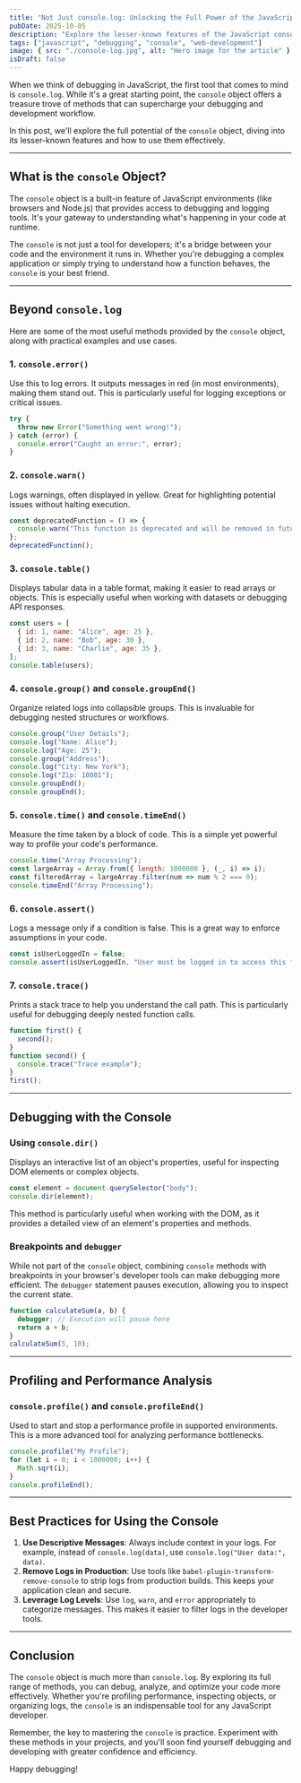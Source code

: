 ```yaml
---
title: "Not Just console.log: Unlocking the Full Power of the JavaScript Console"
pubDate: 2025-10-05
description: "Explore the lesser-known features of the JavaScript console object. Learn how to debug, profile, and analyze your code like a pro."
tags: ["javascript", "debugging", "console", "web-development"]
image: { src: "./console-log.jpg", alt: "Hero image for the article" }
isDraft: false
---
```


When we think of debugging in JavaScript, the first tool that comes to mind is `console.log`. While it's a great starting point, the `console` object offers a treasure trove of methods that can supercharge your debugging and development workflow.

In this post, we'll explore the full potential of the `console` object, diving into its lesser-known features and how to use them effectively.

---

## What is the `console` Object?

The `console` object is a built-in feature of JavaScript environments (like browsers and Node.js) that provides access to debugging and logging tools. It's your gateway to understanding what's happening in your code at runtime.

The `console` is not just a tool for developers; it's a bridge between your code and the environment it runs in. Whether you're debugging a complex application or simply trying to understand how a function behaves, the `console` is your best friend.

---

## Beyond `console.log`

Here are some of the most useful methods provided by the `console` object, along with practical examples and use cases.

### 1. `console.error()`

Use this to log errors. It outputs messages in red (in most environments), making them stand out. This is particularly useful for logging exceptions or critical issues.

```javascript
try {
  throw new Error("Something went wrong!");
} catch (error) {
  console.error("Caught an error:", error);
}
```

### 2. `console.warn()`

Logs warnings, often displayed in yellow. Great for highlighting potential issues without halting execution.

```javascript
const deprecatedFunction = () => {
  console.warn("This function is deprecated and will be removed in future versions.");
};
deprecatedFunction();
```

### 3. `console.table()`

Displays tabular data in a table format, making it easier to read arrays or objects. This is especially useful when working with datasets or debugging API responses.

```javascript
const users = [
  { id: 1, name: "Alice", age: 25 },
  { id: 2, name: "Bob", age: 30 },
  { id: 3, name: "Charlie", age: 35 },
];
console.table(users);
```

### 4. `console.group()` and `console.groupEnd()`

Organize related logs into collapsible groups. This is invaluable for debugging nested structures or workflows.

```javascript
console.group("User Details");
console.log("Name: Alice");
console.log("Age: 25");
console.group("Address");
console.log("City: New York");
console.log("Zip: 10001");
console.groupEnd();
console.groupEnd();
```

### 5. `console.time()` and `console.timeEnd()`

Measure the time taken by a block of code. This is a simple yet powerful way to profile your code's performance.

```javascript
console.time("Array Processing");
const largeArray = Array.from({ length: 1000000 }, (_, i) => i);
const filteredArray = largeArray.filter(num => num % 2 === 0);
console.timeEnd("Array Processing");
```

### 6. `console.assert()`

Logs a message only if a condition is false. This is a great way to enforce assumptions in your code.

```javascript
const isUserLoggedIn = false;
console.assert(isUserLoggedIn, "User must be logged in to access this feature.");
```

### 7. `console.trace()`

Prints a stack trace to help you understand the call path. This is particularly useful for debugging deeply nested function calls.

```javascript
function first() {
  second();
}
function second() {
  console.trace("Trace example");
}
first();
```

---

## Debugging with the Console

### Using `console.dir()`

Displays an interactive list of an object's properties, useful for inspecting DOM elements or complex objects.

```javascript
const element = document.querySelector("body");
console.dir(element);
```

This method is particularly useful when working with the DOM, as it provides a detailed view of an element's properties and methods.

### Breakpoints and `debugger`

While not part of the `console` object, combining `console` methods with breakpoints in your browser's developer tools can make debugging more efficient. The `debugger` statement pauses execution, allowing you to inspect the current state.

```javascript
function calculateSum(a, b) {
  debugger; // Execution will pause here
  return a + b;
}
calculateSum(5, 10);
```

---

## Profiling and Performance Analysis

### `console.profile()` and `console.profileEnd()`

Used to start and stop a performance profile in supported environments. This is a more advanced tool for analyzing performance bottlenecks.

```javascript
console.profile("My Profile");
for (let i = 0; i < 1000000; i++) {
  Math.sqrt(i);
}
console.profileEnd();
```

---

## Best Practices for Using the Console

1. **Use Descriptive Messages**: Always include context in your logs. For example, instead of `console.log(data)`, use `console.log("User data:", data)`.
2. **Remove Logs in Production**: Use tools like `babel-plugin-transform-remove-console` to strip logs from production builds. This keeps your application clean and secure.
3. **Leverage Log Levels**: Use `log`, `warn`, and `error` appropriately to categorize messages. This makes it easier to filter logs in the developer tools.

---

## Conclusion

The `console` object is much more than `console.log`. By exploring its full range of methods, you can debug, analyze, and optimize your code more effectively. Whether you're profiling performance, inspecting objects, or organizing logs, the `console` is an indispensable tool for any JavaScript developer.

Remember, the key to mastering the `console` is practice. Experiment with these methods in your projects, and you'll soon find yourself debugging and developing with greater confidence and efficiency.

Happy debugging!

